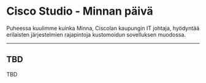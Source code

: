 # Cisco Studio - Minnan päivä

Puheessa kuulimme kuinka Minna, Ciscolan kaupungin IT johtaja, hyödyntää erilaisten järjestelmien rajapintoja kustomoidun sovelluksen muodossa.

---

## TBD
TBD
